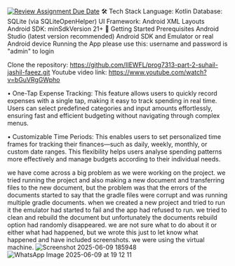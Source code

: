 [![Review Assignment Due Date](https://classroom.github.com/assets/deadline-readme-button-22041afd0340ce965d47ae6ef1cefeee28c7c493a6346c4f15d667ab976d596c.svg)](https://classroom.github.com/a/aSRv2oPk)
🛠️ Tech Stack
Language: Kotlin
Database: SQLite (via SQLiteOpenHelper)
UI Framework: Android XML Layouts
Android SDK: minSdkVersion 21+
🚀 Getting Started
Prerequisites
Android Studio (latest version recommended)
Android SDK and Emulator or real Android device
Running the App
please use this: username and password is "admin" to login

Clone the repository:
https://github.com/IIEWFL/prog7313-part-2-suhail-jashil-faeez.git
Youtube video link: https://www.youtube.com/watch?v=bGuVRgGWpho 

• One-Tap Expense Tracking:
This feature allows users to quickly record expenses with a single tap, making it easy to track spending in real time. Users can select predefined categories and input amounts effortlessly, ensuring fast and efficient budgeting without navigating through complex menus.

• Customizable Time Periods:
This enables users to set personalized time frames for tracking their finances—such as daily, weekly, monthly, or custom date ranges. This flexibility helps users analyse spending patterns more effectively and manage budgets according to their individual needs.

we have come across a big problem as we were working on the project. we tried running the project and also making a new document and transferring files to the new document, but the problem was that the errors of the documents started to say that the gradle files were corrupt and was running multiple gradle documents. when we created a new project and tried to run it the emulator had started to fail and the app had refused to run. we tried to clean and rebuild the document but unfortunately the documents rebuild option had randomly disappeared.  we are not sure what to do about it or either what had happened, but we wrote this just to let know what happened and have included screenshots. we were using the virtual machine.
![Screenshot 2025-06-09 185948](https://github.com/user-attachments/assets/66d58de9-e6d6-4eb6-91dd-802770f67393)
![WhatsApp Image 2025-06-09 at 19 12 11](https://github.com/user-attachments/assets/2f3d4071-5145-456e-b4f6-04492d78ea91)

